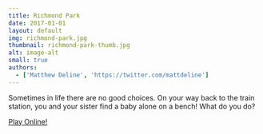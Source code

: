 ```yaml
---
title: Richmond Park
date: 2017-01-01
layout: default
img: richmond-park.jpg
thumbnail: richmond-park-thumb.jpg
alt: image-alt
small: true
authors:
  - ['Matthew Deline', 'https://twitter.com/mattdeline']
---
```


Sometimes in life there are no good choices. On your way back to the train station, you and your sister find a baby alone on a bench! What do you do?

[Play Online!](http://philome.la/mattdeline/richmond-station/play)
